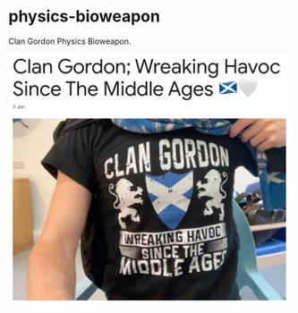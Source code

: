 # physics-bioweapon

Clan Gordon Physics Bioweapon.

![Clan Gordon](img/Clan-Gordon-Wreaking-Havoc-Since-The-Middle-Ages.jpg)
